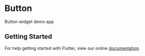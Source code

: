 # Button

Button widget demo app

## Getting Started

For help getting started with Flutter, view our online
[documentation](https://flutter.io/).
